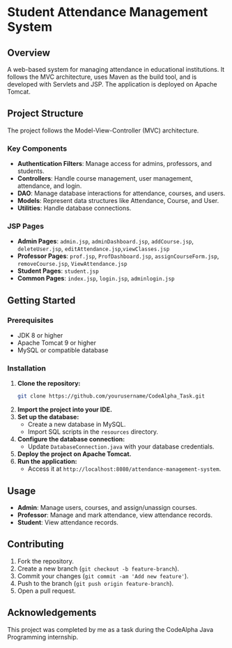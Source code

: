 # Student Attendance Management System

## Overview

A web-based system for managing attendance in educational institutions. It follows the MVC architecture, uses Maven as the build tool, and is developed with Servlets and JSP. The application is deployed on Apache Tomcat.

## Project Structure

The project follows the Model-View-Controller (MVC) architecture.


### Key Components

- **Authentication Filters**: Manage access for admins, professors, and students.
- **Controllers**: Handle course management, user management, attendance, and login.
- **DAO**: Manage database interactions for attendance, courses, and users.
- **Models**: Represent data structures like Attendance, Course, and User.
- **Utilities**: Handle database connections.

### JSP Pages

- **Admin Pages**: `admin.jsp`, `adminDashboard.jsp`, `addCourse.jsp`, `deleteUser.jsp`, `editAttendance.jsp`,`viewClasses.jsp`
- **Professor Pages**: `prof.jsp`, `ProfDashboard.jsp`, `assignCourseForm.jsp`, `removeCourse.jsp`, `ViewAttendance.jsp`
- **Student Pages**: `student.jsp`
- **Common Pages**: `index.jsp`, `login.jsp`, `adminlogin.jsp`

## Getting Started

### Prerequisites

- JDK 8 or higher
- Apache Tomcat 9 or higher
- MySQL or compatible database

### Installation

1. **Clone the repository:**
    ```bash
    git clone https://github.com/yourusername/CodeAlpha_Task.git
    ```
2. **Import the project into your IDE.**
3. **Set up the database:**
    - Create a new database in MySQL.
    - Import SQL scripts in the `resources` directory.
4. **Configure the database connection:**
    - Update `DatabaseConnection.java` with your database credentials.
5. **Deploy the project on Apache Tomcat.**
6. **Run the application:**
    - Access it at `http://localhost:8080/attendance-management-system`.

## Usage

- **Admin**: Manage users, courses, and assign/unassign courses.
- **Professor**: Manage and mark attendance, view attendance records.
- **Student**: View attendance records.

## Contributing

1. Fork the repository.
2. Create a new branch (`git checkout -b feature-branch`).
3. Commit your changes (`git commit -am 'Add new feature'`).
4. Push to the branch (`git push origin feature-branch`).
5. Open a pull request.

## Acknowledgements

This project was completed by me as a task during the CodeAlpha Java Programming internship.


